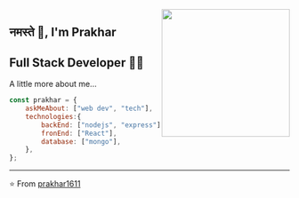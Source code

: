 <img align='right' src="https://media.giphy.com/media/M9gbBd9nbDrOTu1Mqx/giphy.gif" width="230">

## नमस्ते 🙏, I'm Prakhar
## Full Stack Developer 👨‍💻


 A little more about me...  

```javascript
const prakhar = {
    askMeAbout: ["web dev", "tech"],
    technologies:{
        backEnd: ["nodejs", "express"],
        fronEnd: ["React"],
        database: ["mongo"],
    },
};
```
---
⭐️ From [prakhar1611](https://github.com/prakhar1611)
